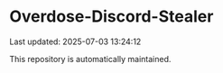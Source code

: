 # Overdose-Discord-Stealer

Last updated: 2025-07-03 13:24:12

This repository is automatically maintained.
